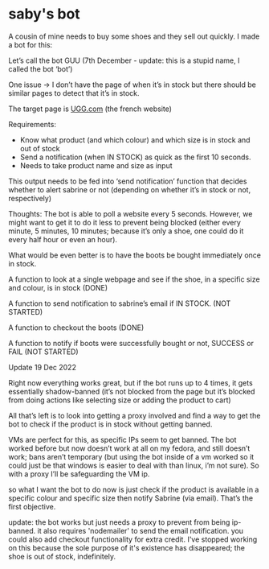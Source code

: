 # saby's bot
A cousin of mine needs to buy some shoes and they sell out quickly. I made a bot for this:

Let’s call the bot GUU (7th December - update: this is a stupid name, I called the bot ‘bot’)

One issue → I don’t have the page of when it’s in stock but there should be similar pages to detect that it’s in stock.

The target page is [UGG.com](http://UGG.com) (the french website)

Requirements:

- Know what product (and which colour) and which size is in stock and out of stock
- Send a notification (when IN STOCK) as quick as the first 10 seconds.
- Needs to take product name and size as input
    
This output needs to be fed into ‘send notification’ function that decides whether to alert sabrine or not (depending on whether it’s in stock or not, respectively)
    
Thoughts:
The bot is able to poll a website every 5 seconds. However, we might want to get it to do it less to prevent being blocked (either every minute, 5 minutes, 10 minutes; because it’s only a shoe, one could do it every half hour or even an hour).

What would be even better is to have the boots be bought immediately once in stock. 

A function to look at a single webpage and see if the shoe, in a specific size and colour, is in stock (DONE)

A function to send notification to sabrine’s email if IN STOCK. (NOT STARTED)

A function to checkout the boots (DONE)

A function to notify if boots were successfully bought or not, SUCCESS or FAIL (NOT STARTED)

Update 19 Dec 2022

Right now everything works great, but if the bot runs up to 4 times, it gets essentially shadow-banned (it’s not blocked from the page but it’s blocked from doing actions like selecting size or adding the product to cart)

All that’s left is to look into getting a proxy involved and find a way to get the bot to check if the product is in stock without getting banned.

VMs are perfect for this, as specific IPs seem to get banned. The bot worked before but now doesn’t work at all on my fedora, and still doesn’t work; bans aren’t temporary (but using the bot inside of a vm worked so it could just be that windows is easier to deal with than linux, i’m not sure). So with a proxy I’ll be safeguarding the VM ip.

so what I want the bot to do now is just check if the product is available in a specific colour and specific size then notify Sabrine (via email). That’s the first objective.

update: the bot works but just needs a proxy to prevent from being ip-banned. it also requires 'nodemailer' to send the email notification.
you could also add checkout functionality for extra credit.
I've stopped working on this because the sole purpose of it's existence has disappeared; the shoe is out of stock, indefinitely.
